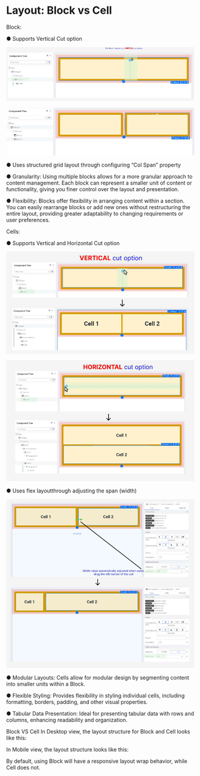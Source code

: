 # Layout: Block vs Cell

Block:

● Supports Vertical Cut option



![Image Description](./images/image_45.png)



![Image Description](./images/image_46.png)

● Uses structured grid layout  through configuring “Col Span” property











● Granularity: Using multiple blocks allows for a more granular approach to content management. Each block can represent a smaller unit of content or functionality, giving you finer control over the layout and presentation.

● Flexibility: Blocks offer flexibility in arranging content within a section. You can easily rearrange blocks or add new ones without restructuring the entire layout, providing greater adaptability to changing requirements or user preferences.

Cells:

● Supports Vertical and Horizontal Cut option



![Image Description](./images/image_47.png)







![Image Description](./images/image_48.png)

● Uses flex layoutthrough adjusting the span (width)







![Image Description](./images/image_49.png)

● Modular Layouts: Cells allow for modular design by segmenting content into smaller 	units within a Block.

● Flexible Styling: Provides flexibility in styling individual cells, including formatting, 	borders, padding, and other visual properties.

● Tabular Data Presentation: Ideal for presenting tabular data with rows and columns, 	enhancing readability and organization.





Block VS Cell 
In Desktop view, the layout structure for Block and Cell looks like this:

In Mobile view, the layout structure looks like this:

By default, using Block will have a responsive layout wrap behavior, while Cell does not.





